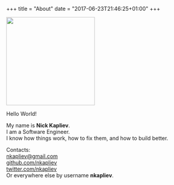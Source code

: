 +++
title = "About"
date = "2017-06-23T21:46:25+01:00"
+++


<img src="/static/avatar.jpg" width="235" height="235" />

Hello World!

My name is **Nick Kapliev**.  
I am a Software Engineer.  
I know how things work, how to fix them, and how to build better.  

Contacts:  
[nkapliev@gmail.com](mailto:nkapliev@gmail.com)  
[github.com/nkapliev](https://github.com/nkapliev)  
[twitter.com/nkapliev](https://twitter.com/nkapliev)  
Or everywhere else by username **nkapliev**.



